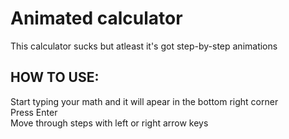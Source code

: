 # Animated calculator
This calculator sucks but atleast it's got step-by-step animations

## HOW TO USE:
Start typing your math and it will apear in the bottom right corner  
Press Enter  
Move through steps with left or right arrow keys

